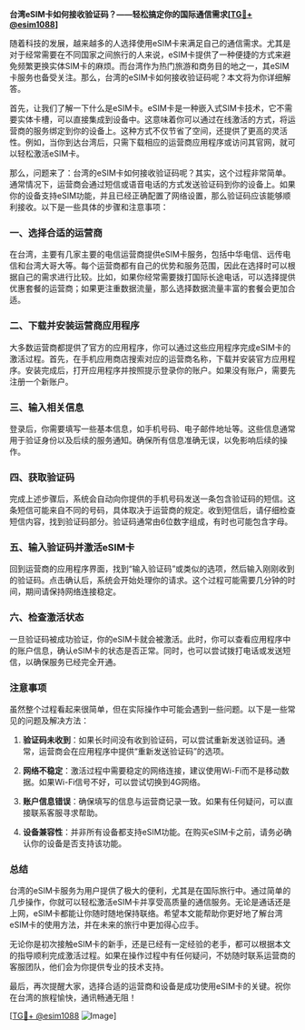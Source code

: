 **台湾eSIM卡如何接收验证码？——轻松搞定你的国际通信需求[[TG💪+ @esim1088](https://t.me/s/esim1088)]**

随着科技的发展，越来越多的人选择使用eSIM卡来满足自己的通信需求。尤其是对于经常需要在不同国家之间旅行的人来说，eSIM卡提供了一种便捷的方式来避免频繁更换实体SIM卡的麻烦。而台湾作为热门旅游和商务目的地之一，其eSIM卡服务也备受关注。那么，台湾的eSIM卡如何接收验证码呢？本文将为你详细解答。

首先，让我们了解一下什么是eSIM卡。eSIM卡是一种嵌入式SIM卡技术，它不需要实体卡槽，可以直接集成到设备中。这意味着你可以通过在线激活的方式，将运营商的服务绑定到你的设备上。这种方式不仅节省了空间，还提供了更高的灵活性。例如，当你到达台湾后，只需下载相应的运营商应用程序或访问其官网，就可以轻松激活eSIM卡。

那么，问题来了：台湾的eSIM卡如何接收验证码呢？其实，这个过程非常简单。通常情况下，运营商会通过短信或语音电话的方式发送验证码到你的设备上。如果你的设备支持eSIM功能，并且已经正确配置了网络设置，那么验证码应该能够顺利接收。以下是一些具体的步骤和注意事项：

### 一、选择合适的运营商

在台湾，主要有几家主要的电信运营商提供eSIM卡服务，包括中华电信、远传电信和台湾大哥大等。每个运营商都有自己的优势和服务范围，因此在选择时可以根据自己的需求进行比较。比如，如果你经常需要拨打国际长途电话，可以选择提供优惠套餐的运营商；如果更注重数据流量，那么选择数据流量丰富的套餐会更加合适。

### 二、下载并安装运营商应用程序

大多数运营商都提供了官方的应用程序，你可以通过这些应用程序完成eSIM卡的激活过程。首先，在手机应用商店搜索对应的运营商名称，下载并安装官方应用程序。安装完成后，打开应用程序并按照提示登录你的账户。如果没有账户，需要先注册一个新账户。

### 三、输入相关信息

登录后，你需要填写一些基本信息，如手机号码、电子邮件地址等。这些信息通常用于验证身份以及后续的服务通知。确保所有信息准确无误，以免影响后续的操作。

### 四、获取验证码

完成上述步骤后，系统会自动向你提供的手机号码发送一条包含验证码的短信。这条短信可能来自不同的号码，具体取决于运营商的规定。收到短信后，请仔细检查短信内容，找到验证码部分。验证码通常由6位数字组成，有时也可能包含字母。

### 五、输入验证码并激活eSIM卡

回到运营商的应用程序界面，找到“输入验证码”或类似的选项，然后输入刚刚收到的验证码。点击确认后，系统会开始处理你的请求。这个过程可能需要几分钟的时间，期间请保持网络连接稳定。

### 六、检查激活状态

一旦验证码被成功验证，你的eSIM卡就会被激活。此时，你可以查看应用程序中的账户信息，确认eSIM卡的状态是否正常。同时，也可以尝试拨打电话或发送短信，以确保服务已经完全开通。

### 注意事项

虽然整个过程看起来很简单，但在实际操作中可能会遇到一些问题。以下是一些常见的问题及解决方法：

1. **验证码未收到**：如果长时间没有收到验证码，可以尝试重新发送验证码。通常，运营商会在应用程序中提供“重新发送验证码”的选项。
   
2. **网络不稳定**：激活过程中需要稳定的网络连接，建议使用Wi-Fi而不是移动数据。如果Wi-Fi信号不好，可以尝试切换到4G网络。

3. **账户信息错误**：确保填写的信息与运营商记录一致。如果有任何疑问，可以直接联系客服寻求帮助。

4. **设备兼容性**：并非所有设备都支持eSIM功能。在购买eSIM卡之前，请务必确认你的设备是否支持该功能。

### 总结

台湾的eSIM卡服务为用户提供了极大的便利，尤其是在国际旅行中。通过简单的几步操作，你就可以轻松激活eSIM卡并享受高质量的通信服务。无论是通话还是上网，eSIM卡都能让你随时随地保持联络。希望本文能帮助你更好地了解台湾eSIM卡的使用方法，并在未来的旅行中更加得心应手。

无论你是初次接触eSIM卡的新手，还是已经有一定经验的老手，都可以根据本文的指导顺利完成激活过程。如果在操作过程中有任何疑问，不妨随时联系运营商的客服团队，他们会为你提供专业的技术支持。

最后，再次提醒大家，选择合适的运营商和设备是成功使用eSIM卡的关键。祝你在台湾的旅程愉快，通讯畅通无阻！

[[TG💪+ @esim1088](https://t.me/s/esim1088) ![Image](https://i.postimg.cc/4NQfJmqS/Snipaste-2025-05-13-00-14-12.png)]